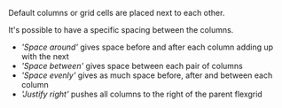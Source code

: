 Default columns or grid cells are placed next to each other.

It's possible to have a specific spacing between the columns.

* *'Space around'* gives space before and after each column adding up with the next
* *'Space between'* gives space between each pair of columns
* *'Space evenly'* gives as much space before, after and between each column
* *'Justify right'* pushes all columns to the right of the parent flexgrid
